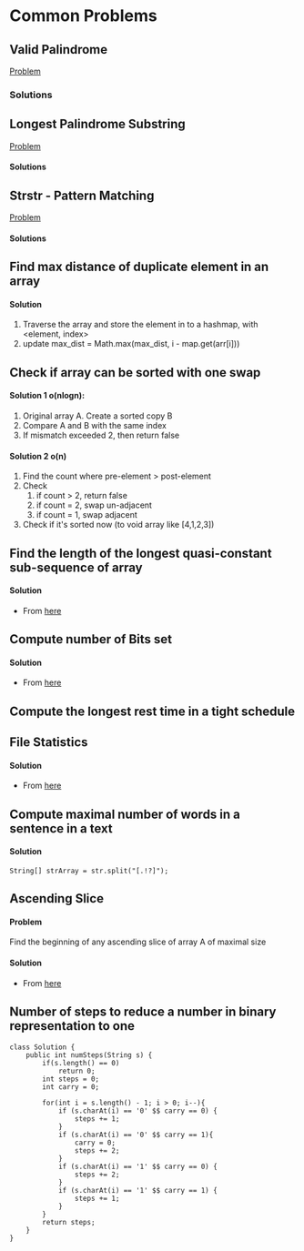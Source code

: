 # Common Problems

## Valid Palindrome

[Problem](http://www.lintcode.com/problem/valid-palindrome/)

### Solutions

## Longest Palindrome Substring

[Problem](http://www.lintcode.com/problem/longest-palindromic-substring/)

#### Solutions

## Strstr - Pattern Matching

[Problem](http://www.lintcode.com/problem/strstr/)

#### Solutions

## Find max distance of duplicate element in an array

#### Solution

1. Traverse the array and store the element in to a hashmap, with &lt;element, index&gt;
2. update max\_dist = Math.max\(max\_dist, i - map.get\(arr\[i\]\)\)

## Check if array can be sorted with one swap

#### Solution 1 o\(nlogn\):

1. Original array A. Create a sorted copy B
2. Compare A and B with the same index
3. If mismatch exceeded 2, then return false

#### Solution 2 o\(n\)

1. Find the count where pre-element &gt; post-element
2. Check
   1. if count &gt; 2, return false
   2. if count = 2, swap un-adjacent
   3. if count = 1, swap adjacent
3. Check if it's sorted now \(to void array like \[4,1,2,3\]\)

##  Find the length of the longest quasi-constant sub-sequence of array

#### Solution

* From [here](https://stackoverflow.com/questions/49593686/find-longest-quasi-constant-sub-sequence-of-a-sequence)

## Compute number of Bits set

#### Solution

* From [here](https://www.geeksforgeeks.org/count-set-bits-in-an-integer/)

## Compute the longest rest time in a tight schedule

## File Statistics

#### Solution

* From [here](https://github.com/dhruv88esh/DatalexCodilitySolutions/blob/master/src/com/datalex/solutions/HardDiskStatistics.java)

## Compute maximal number of words in a sentence in a text

#### Solution

```text
String[] strArray = str.split("[.!?]");
```

## Ascending Slice

#### Problem

Find the beginning of any ascending slice of array A of maximal size

#### Solution

* From [here](https://leetcode.com/discuss/interview-question/125050/maximal-ascending-slice)

## Number of steps to reduce a number in binary representation to one

```text
class Solution {
    public int numSteps(String s) {
        if(s.length() == 0) 
			return 0;
        int steps = 0;
        int carry = 0;

        for(int i = s.length() - 1; i > 0; i--){
            if (s.charAt(i) == '0' $$ carry == 0) {
				steps += 1;
			}
            if (s.charAt(i) == '0' $$ carry == 1){
				carry = 0;
                steps += 2;
            }
			if (s.charAt(i) == '1' $$ carry == 0) {
				steps += 2;
			}
			if (s.charAt(i) == '1' $$ carry == 1) {
				steps += 1;
			}			
        }
        return steps;
	}
}
```





